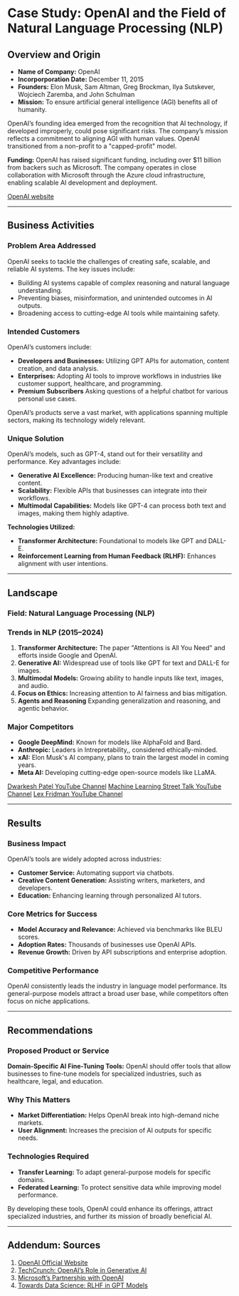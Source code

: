 # Case Study: OpenAI and the Field of Natural Language Processing (NLP)

## Overview and Origin

- **Name of Company:** OpenAI  
- **Incorporporation Date:** December 11, 2015  
- **Founders:** Elon Musk, Sam Altman, Greg Brockman, Ilya Sutskever, Wojciech Zaremba, and John Schulman  
- **Mission:** To ensure artificial general intelligence (AGI) benefits all of humanity.  

OpenAI’s founding idea emerged from the recognition that AI technology, if developed improperly, could pose significant risks. The company’s mission reflects a commitment to aligning AGI with human values. OpenAI transitioned from a non-profit to a "capped-profit" model.

**Funding:** OpenAI has raised significant funding, including over $11 billion from backers such as Microsoft. The company operates in close collaboration with Microsoft through the Azure cloud infrastructure, enabling scalable AI development and deployment.

[OpenAI website](https://www.openai.com/)

---

## Business Activities

### Problem Area Addressed
OpenAI seeks to tackle the challenges of creating safe, scalable, and reliable AI systems. The key issues include:
- Building AI systems capable of complex reasoning and natural language understanding.
- Preventing biases, misinformation, and unintended outcomes in AI outputs.
- Broadening access to cutting-edge AI tools while maintaining safety.

### Intended Customers
OpenAI’s customers include:
- **Developers and Businesses:** Utilizing GPT APIs for automation, content creation, and data analysis.
- **Enterprises:** Adopting AI tools to improve workflows in industries like customer support, healthcare, and programming.
- **Premium Subscribers**  Asking questions of a helpful chatbot for various personal use cases.
  
OpenAI’s products serve a vast market, with applications spanning multiple sectors, making its technology widely relevant.

### Unique Solution
OpenAI’s models, such as GPT-4, stand out for their versatility and performance. Key advantages include:
- **Generative AI Excellence:** Producing human-like text and creative content.
- **Scalability:** Flexible APIs that businesses can integrate into their workflows.
- **Multimodal Capabilities:** Models like GPT-4 can process both text and images, making them highly adaptive.  

**Technologies Utilized:**
- **Transformer Architecture:** Foundational to models like GPT and DALL-E.  
- **Reinforcement Learning from Human Feedback (RLHF):** Enhances alignment with user intentions.  

---

## Landscape

### Field: Natural Language Processing (NLP)

### Trends in NLP (2015–2024)
1. **Transformer Architecture:** The paper "Attentions is All You Need" and efforts inside Google and OpenAI.
2. **Generative AI:** Widespread use of tools like GPT for text and DALL-E for images.
3. **Multimodal Models:** Growing ability to handle inputs like text, images, and audio.
4. **Focus on Ethics:** Increasing attention to AI fairness and bias mitigation.
5. **Agents and Reasoning** Expanding generalization and reasoning, and agentic behavior.

### Major Competitors
- **Google DeepMind:** Known for models like AlphaFold and Bard.  
- **Anthropic:** Leaders in Intrepretability,, considered ethically-minded.
- **xAI:** Elon Musk's AI company, plans to train the largest model in coming years.
- **Meta AI:** Developing cutting-edge open-source models like LLaMA.  

[Dwarkesh Patel YouTube Channel](https://www.youtube.com/@dwarkeshpatel)
[Machine Learning Street Talk YouTube Channel](https://www.youtube.com/@MachineLearningStreetTalk)
[Lex Fridman YouTube Channel](https://www.youtube.com/@lexfridman)

---

## Results

### Business Impact
OpenAI’s tools are widely adopted across industries:
- **Customer Service:** Automating support via chatbots.  
- **Creative Content Generation:** Assisting writers, marketers, and developers.  
- **Education:** Enhancing learning through personalized AI tutors.  

### Core Metrics for Success
- **Model Accuracy and Relevance:** Achieved via benchmarks like BLEU scores.  
- **Adoption Rates:** Thousands of businesses use OpenAI APIs.  
- **Revenue Growth:** Driven by API subscriptions and enterprise adoption.

### Competitive Performance
OpenAI consistently leads the industry in language model performance. Its general-purpose models attract a broad user base, while competitors often focus on niche applications.

---

## Recommendations

### Proposed Product or Service
**Domain-Specific AI Fine-Tuning Tools:** OpenAI should offer tools that allow businesses to fine-tune models for specialized industries, such as healthcare, legal, and education.

### Why This Matters
- **Market Differentiation:** Helps OpenAI break into high-demand niche markets.  
- **User Alignment:** Increases the precision of AI outputs for specific needs.  

### Technologies Required
- **Transfer Learning:** To adapt general-purpose models for specific domains.  
- **Federated Learning:** To protect sensitive data while improving model performance.

By developing these tools, OpenAI could enhance its offerings, attract specialized industries, and further its mission of broadly beneficial AI.

---

## Addendum: Sources

1. [OpenAI Official Website](https://www.openai.com/)  
2. [TechCrunch: OpenAI’s Role in Generative AI](https://techcrunch.com/)  
3. [Microsoft’s Partnership with OpenAI](https://blogs.microsoft.com/)  
4. [Towards Data Science: RLHF in GPT Models](https://towardsdatascience.com/)
